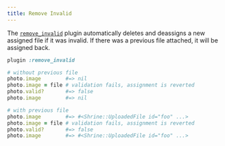 ```yaml
---
title: Remove Invalid
---
```


The [`remove_invalid`][remove_invalid] plugin automatically deletes and
deassigns a new assigned file if it was invalid. If there was a previous file
attached, it will be assigned back.

```rb
plugin :remove_invalid
```

```rb
# without previous file
photo.image        #=> nil
photo.image = file # validation fails, assignment is reverted
photo.valid?       #=> false
photo.image        #=> nil

# with previous file
photo.image        #=> #<Shrine::UploadedFile id="foo" ...>
photo.image = file # validation fails, assignment is reverted
photo.valid?       #=> false
photo.image        #=> #<Shrine::UploadedFile id="foo" ...>
```

[remove_invalid]: https://github.com/shrinerb/shrine/blob/master/lib/shrine/plugins/remove_invalid.rb
